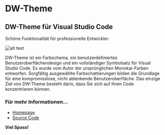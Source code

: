 # DW-Theme
## DW-Theme für Visual Studio Code
Schöne Funktionalität für professionelle Entwickler.

![alt text]([https://wetter.sg/img/carbon.png](https://is1-ssl.mzstatic.com/image/thumb/Purple113/v4/29/fa/eb/29faeb40-dc11-77b2-826a-fe09245c0f50/source/512x512bb.jpg))

DW-Theme ist ein Farbschema, ein benutzerdefiniertes Benutzeroberflächendesign und ein vollständiger Symbolsatz für Visual Studio Code. Es wurde vom Autor der ursprünglichen Monokai-Farben entworfen. Sorgfältig ausgewählte Farbschattierungen bilden die Grundlage für eine kompromisslose, nicht ablenkende Benutzeroberfläche. Das einzige Ziel von DW-Theme besteht darin, dass Sie sich auf Ihren Code konzentrieren können.

### Für mehr Informationen...
* [Homepage](https://wetter.dev)
* [Source Code](https://github.com/davidwetter/vsc-theme)

**Viel Spass!**
